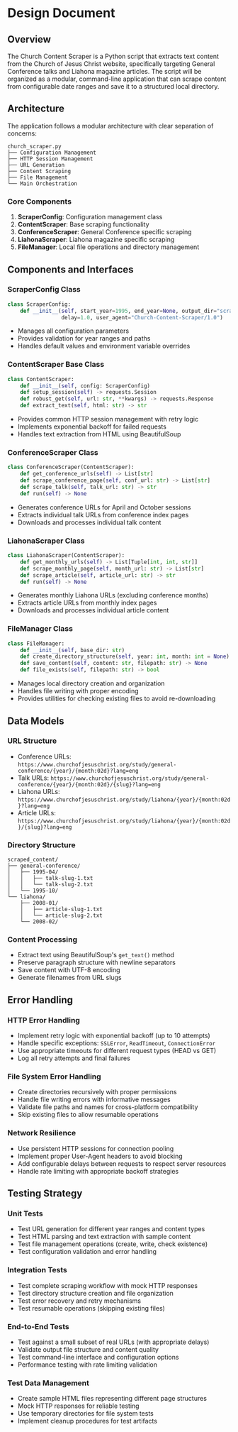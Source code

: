 # Design Document

## Overview

The Church Content Scraper is a Python script that extracts text content from the Church of Jesus Christ website, specifically targeting General Conference talks and Liahona magazine articles. The script will be organized as a modular, command-line application that can scrape content from configurable date ranges and save it to a structured local directory.

## Architecture

The application follows a modular architecture with clear separation of concerns:

```
church_scraper.py
├── Configuration Management
├── HTTP Session Management  
├── URL Generation
├── Content Scraping
├── File Management
└── Main Orchestration
```

### Core Components

1. **ScraperConfig**: Configuration management class
2. **ContentScraper**: Base scraping functionality
3. **ConferenceScraper**: General Conference specific scraping
4. **LiahonaScraper**: Liahona magazine specific scraping
5. **FileManager**: Local file operations and directory management

## Components and Interfaces

### ScraperConfig Class
```python
class ScraperConfig:
    def __init__(self, start_year=1995, end_year=None, output_dir="scraped_content", 
                 delay=1.0, user_agent="Church-Content-Scraper/1.0")
```
- Manages all configuration parameters
- Provides validation for year ranges and paths
- Handles default values and environment variable overrides

### ContentScraper Base Class
```python
class ContentScraper:
    def __init__(self, config: ScraperConfig)
    def setup_session(self) -> requests.Session
    def robust_get(self, url: str, **kwargs) -> requests.Response
    def extract_text(self, html: str) -> str
```
- Provides common HTTP session management with retry logic
- Implements exponential backoff for failed requests
- Handles text extraction from HTML using BeautifulSoup

### ConferenceScraper Class
```python
class ConferenceScraper(ContentScraper):
    def get_conference_urls(self) -> List[str]
    def scrape_conference_page(self, conf_url: str) -> List[str]
    def scrape_talk(self, talk_url: str) -> str
    def run(self) -> None
```
- Generates conference URLs for April and October sessions
- Extracts individual talk URLs from conference index pages
- Downloads and processes individual talk content

### LiahonaScraper Class  
```python
class LiahonaScraper(ContentScraper):
    def get_monthly_urls(self) -> List[Tuple[int, int, str]]
    def scrape_monthly_page(self, month_url: str) -> List[str]
    def scrape_article(self, article_url: str) -> str
    def run(self) -> None
```
- Generates monthly Liahona URLs (excluding conference months)
- Extracts article URLs from monthly index pages
- Downloads and processes individual article content

### FileManager Class
```python
class FileManager:
    def __init__(self, base_dir: str)
    def create_directory_structure(self, year: int, month: int = None) -> str
    def save_content(self, content: str, filepath: str) -> None
    def file_exists(self, filepath: str) -> bool
```
- Manages local directory creation and organization
- Handles file writing with proper encoding
- Provides utilities for checking existing files to avoid re-downloading

## Data Models

### URL Structure
- Conference URLs: `https://www.churchofjesuschrist.org/study/general-conference/{year}/{month:02d}?lang=eng`
- Talk URLs: `https://www.churchofjesuschrist.org/study/general-conference/{year}/{month:02d}/{slug}?lang=eng`
- Liahona URLs: `https://www.churchofjesuschrist.org/study/liahona/{year}/{month:02d}?lang=eng`
- Article URLs: `https://www.churchofjesuschrist.org/study/liahona/{year}/{month:02d}/{slug}?lang=eng`

### Directory Structure
```
scraped_content/
├── general-conference/
│   ├── 1995-04/
│   │   ├── talk-slug-1.txt
│   │   └── talk-slug-2.txt
│   └── 1995-10/
└── liahona/
    ├── 2008-01/
    │   ├── article-slug-1.txt
    │   └── article-slug-2.txt
    └── 2008-02/
```

### Content Processing
- Extract text using BeautifulSoup's `get_text()` method
- Preserve paragraph structure with newline separators
- Save content with UTF-8 encoding
- Generate filenames from URL slugs

## Error Handling

### HTTP Error Handling
- Implement retry logic with exponential backoff (up to 10 attempts)
- Handle specific exceptions: `SSLError`, `ReadTimeout`, `ConnectionError`
- Use appropriate timeouts for different request types (HEAD vs GET)
- Log all retry attempts and final failures

### File System Error Handling
- Create directories recursively with proper permissions
- Handle file writing errors with informative messages
- Validate file paths and names for cross-platform compatibility
- Skip existing files to allow resumable operations

### Network Resilience
- Use persistent HTTP sessions for connection pooling
- Implement proper User-Agent headers to avoid blocking
- Add configurable delays between requests to respect server resources
- Handle rate limiting with appropriate backoff strategies

## Testing Strategy

### Unit Tests
- Test URL generation for different year ranges and content types
- Test HTML parsing and text extraction with sample content
- Test file management operations (create, write, check existence)
- Test configuration validation and error handling

### Integration Tests
- Test complete scraping workflow with mock HTTP responses
- Test directory structure creation and file organization
- Test error recovery and retry mechanisms
- Test resumable operations (skipping existing files)

### End-to-End Tests
- Test against a small subset of real URLs (with appropriate delays)
- Validate output file structure and content quality
- Test command-line interface and configuration options
- Performance testing with rate limiting validation

### Test Data Management
- Create sample HTML files representing different page structures
- Mock HTTP responses for reliable testing
- Use temporary directories for file system tests
- Implement cleanup procedures for test artifacts